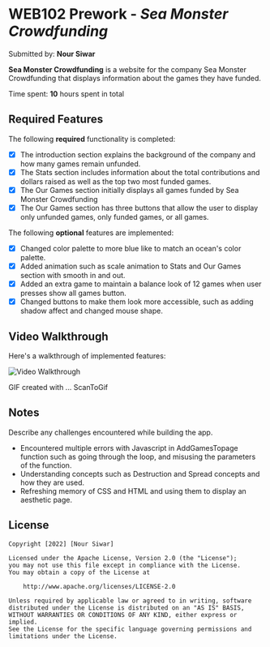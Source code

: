 # WEB102 Prework - *Sea Monster Crowdfunding*

Submitted by: **Nour Siwar**

**Sea Monster Crowdfunding** is a website for the company Sea Monster Crowdfunding that displays information about the games they have funded.

Time spent: **10** hours spent in total

## Required Features

The following **required** functionality is completed:

* [X] The introduction section explains the background of the company and how many games remain unfunded.
* [X] The Stats section includes information about the total contributions and dollars raised as well as the top two most funded games.
* [X] The Our Games section initially displays all games funded by Sea Monster Crowdfunding
* [X] The Our Games section has three buttons that allow the user to display only unfunded games, only funded games, or all games.

The following **optional** features are implemented:

* [X] Changed color palette to more blue like to match an ocean's color palette.
* [X] Added animation such as scale animation to Stats and Our Games section with smooth in and out.
* [X] Added an extra game to maintain a balance look of 12 games when user presses show all games button.
* [X] Changed buttons to make them look more accessible, such as adding shadow affect and changed mouse shape. 

## Video Walkthrough

Here's a walkthrough of implemented features:

<img src='https://imgur.com/Za38HoC.gif' title='Video Walkthrough' width='' alt='Video Walkthrough' />

<!-- Replace this with whatever GIF tool you used! -->
GIF created with ...  ScanToGif

## Notes

Describe any challenges encountered while building the app.
* Encountered multiple errors with Javascript in AddGamesTopage function such as going through the loop, and misusing the parameters of the function.
* Understanding concepts such as Destruction and Spread concepts and how they are used. 
* Refreshing memory of CSS and HTML and using them to display an aesthetic page.

## License

    Copyright [2022] [Nour Siwar]

    Licensed under the Apache License, Version 2.0 (the "License");
    you may not use this file except in compliance with the License.
    You may obtain a copy of the License at

        http://www.apache.org/licenses/LICENSE-2.0

    Unless required by applicable law or agreed to in writing, software
    distributed under the License is distributed on an "AS IS" BASIS,
    WITHOUT WARRANTIES OR CONDITIONS OF ANY KIND, either express or implied.
    See the License for the specific language governing permissions and
    limitations under the License.
